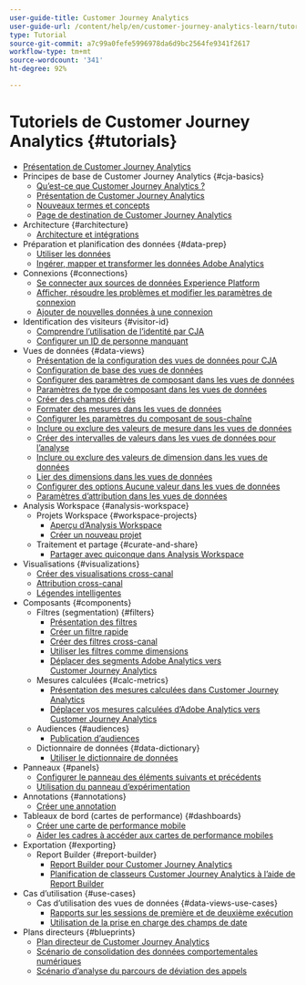 ```yaml
---
user-guide-title: Customer Journey Analytics
user-guide-url: /content/help/en/customer-journey-analytics-learn/tutorials/overview.html
type: Tutorial
source-git-commit: a7c99a0fefe5996978da6d9bc2564fe9341f2617
workflow-type: tm+mt
source-wordcount: '341'
ht-degree: 92%

---
```



# Tutoriels de Customer Journey Analytics {#tutorials}

+ [Présentation de Customer Journey Analytics](overview.md)
+ Principes de base de Customer Journey Analytics {#cja-basics}
   + [Qu’est-ce que Customer Journey Analytics ?](cja-basics/what-is-customer-journey-analytics.md)
   + [Présentation de Customer Journey Analytics](cja-basics/understanding-customer-journey-analytics.md)
   + [Nouveaux termes et concepts](cja-basics/new-terms-and-concepts-in-cja.md)
   + [Page de destination de Customer Journey Analytics](cja-basics/customer-journey-analytics-landing-page.md)
+ Architecture {#architecture}
   + [Architecture et intégrations](architecture/architecture-and-integrations-of-cja.md)
+ Préparation et planification des données {#data-prep}
   + [Utiliser les données](data-prep/working-with-data-in-cja.md)
   + [Ingérer, mapper et transformer les données Adobe Analytics](data-prep/ingest-map-and-transform-adobe-analytics-data.md)
+ Connexions {#connections}
   + [Se connecter aux sources de données Experience Platform](connections/connecting-customer-journey-analytics-to-data-sources-in-platform.md)
   + [Afficher, résoudre les problèmes et modifier les paramètres de connexion](connections/connections-details-experience-in-cja.md)
   + [Ajouter de nouvelles données à une connexion](connections/add-past-data-to-an-existing-connection-in-cja.md)
+ Identification des visiteurs {#visitor-id}
   + [Comprendre l’utilisation de l’identité par CJA](visitor-id/understanding-how-customer-journey-analytics-uses-identity.md)
   + [Configurer un ID de personne manquant](visitor-id/configure-missing-person-id.md)
+ Vues de données {#data-views}
   + [Présentation de la configuration des vues de données pour CJA](data-views/overview-of-configuring-data-views-for-cja.md)
   + [Configuration de base des vues de données](data-views/basic-configuration-for-data-views.md)
   + [Configurer des paramètres de composant dans les vues de données](data-views/configuring-component-settings-in-data-views.md)
   + [Paramètres de type de composant dans les vues de données](data-views/component-type-settings-in-data-views.md)
   + [Créer des champs dérivés](data-views/derived-fields-in-cja.md)
   + [Formater des mesures dans les vues de données](data-views/formatting-metrics-in-data-views.md)
   + [Configurer les paramètres du composant de sous-chaîne](data-views/configure-substring-component-settings.md)
   + [Inclure ou exclure des valeurs de mesure dans les vues de données](data-views/include-or-exclude-metric-values-in-data-views.md)
   + [Créer des intervalles de valeurs dans les vues de données pour l’analyse](data-views/creating-value-buckets-in-data-views-for-analysis.md)
   + [Inclure ou exclure des valeurs de dimension dans les vues de données](data-views/include-or-exclude-dimension-values-in-data-views.md)
   + [Lier des dimensions dans les vues de données](data-views/binding-dimensions-in-data-views.md)
   + [Configurer des options Aucune valeur dans les vues de données](data-views/configure-no-value-options-in-data-views.md)
   + [Paramètres d’attribution dans les vues de données](data-views/attribution-settings-in-data-views.md)
+ Analysis Workspace {#analysis-workspace}
   + Projets Workspace {#workspace-projects}
      + [Aperçu d’Analysis Workspace](analysis-workspace/workspace-projects/analysis-workspace-overview.md)
      + [Créer un nouveau projet](analysis-workspace/workspace-projects/build-a-new-project.md)
   + Traitement et partage {#curate-and-share}
      + [Partager avec quiconque dans Analysis Workspace](analysis-workspace/curate-and-share/share-with-anyone-in-analysis-workspace.md)
+ Visualisations {#visualizations}
   + [Créer des visualisations cross-canal](visualizations/creating-cross-channel-visualizations-in-customer-journey-analytics.md)
   + [Attribution cross-canal](visualizations/cross-channel-attribution-in-customer-journey-analytics.md)
   + [Légendes intelligentes](visualizations/intelligent-captions.md)
+ Composants {#components}
   + Filtres (segmentation) {#filters}
      + [Présentation des filtres](components/filters/introduction-to-filters-in-cja.md)
      + [Créer un filtre rapide](components/filters/create-a-quick-filter.md)
      + [Créer des filtres cross-canal](components/filters/creating-cross-channel-filters-in-customer-journey-analytics.md)
      + [Utiliser les filtres comme dimensions](components/filters/use-filters-as-dimensions.md)
      + [Déplacer des segments Adobe Analytics vers Customer Journey Analytics](components/filters/moving-adobe-analytics-segments-to-customer-journey-analytics.md)
   + Mesures calculées {#calc-metrics}
      + [Présentation des mesures calculées dans Customer Journey Analytics](components/calc-metrics/introduction-to-calculated-metrics-in-customer-journey-analytics.md)
      + [Déplacer vos mesures calculées d’Adobe Analytics vers Customer Journey Analytics](components/calc-metrics/moving-your-calculated-metrics-from-adobe-analytics-to-customer-journey-analytics.md)
   + Audiences {#audiences}
      + [Publication dʼaudiences](components/audiences/audience-publishing-for-cja.md)
   + Dictionnaire de données {#data-dictionary}
      + [Utiliser le dictionnaire de données](components/data-dictionary/use-data-dictionary.md)
+ Panneaux {#panels}
   + [Configurer le panneau des éléments suivants et précédents](panels/configure-next-previous-item-panel.md)
   + [Utilisation du panneau d’expérimentation](panels/use-the-experimentation-panel.md)
+ Annotations {#annotations}
   + [Créer une annotation](components/create-an-annotation.md)
+ Tableaux de bord (cartes de performance) {#dashboards}
   + [Créer une carte de performance mobile](dashboards/create-a-mobile-scorecard.md)
   + [Aider les cadres à accéder aux cartes de performance mobiles](dashboards/assist-executives-to-access-mobile-scorecards.md)
+ Exportation {#exporting}
   + Report Builder {#report-builder}
      + [Report Builder pour Customer Journey Analytics](exporting/report-builder/report-builder-for-customer-journey-analytics.md)
      + [Planification de classeurs Customer Journey Analytics à l’aide de Report Builder](exporting/report-builder/schedule-cja-workbooks-using-report-builder.md)
+ Cas d’utilisation {#use-cases}
   + Cas dʼutilisation des vues de données {#data-views-use-cases}
      + [Rapports sur les sessions de première et de deuxième exécution](use-cases/data-views-use-cases/first-time-and-returning-sessions.md)
      + [Utilisation de la prise en charge des champs de date](use-cases/data-views-use-cases/leverage-date-field-support.md)
+ Plans directeurs {#blueprints}
   + [Plan directeur de Customer Journey Analytics](https://experienceleague.adobe.com/docs/blueprints-learn/architecture/customer-journey-analytics/overview.html?lang=fr)
   + [Scénario de consolidation des données comportementales numériques](https://experienceleague.adobe.com/docs/analytics-platform/using/cja-usecases/cross-channel.html?lang=fr)
   + [Scénario d’analyse du parcours de déviation des appels](https://experienceleague.adobe.com/docs/analytics-platform/using/cja-usecases/call-center.html?lang=en)

